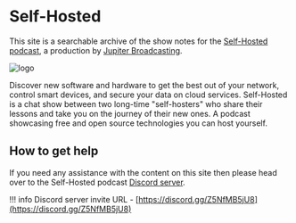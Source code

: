 # Self-Hosted

This site is a searchable archive of the show notes for the [Self-Hosted podcast](https://selfhosted.show), a production by [Jupiter Broadcasting](https://www.jupiterbroadcasting.com/).

![logo](/images/ssh-header.jpeg)

Discover new software and hardware to get the best out of your network, control smart devices, and secure your data on cloud services. Self-Hosted is a chat show between two long-time "self-hosters" who share their lessons and take you on the journey of their new ones. A podcast showcasing free and open source technologies you can host yourself.

## How to get help

If you need any assistance with the content on this site then please head over to the Self-Hosted podcast [Discord server](https://discord.gg/Z5NfMB5jU8).

!!! info
    Discord server invite URL - [https://discord.gg/Z5NfMB5jU8](https://discord.gg/Z5NfMB5jU8)
